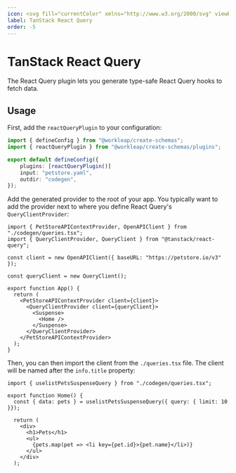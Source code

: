 ```yaml
---
icon: <svg fill="currentColor" xmlns="http://www.w3.org/2000/svg" viewBox="0 0 24 24"><path fill-rule="evenodd" clip-rule="evenodd" d="M4.8 3.14c-.26 1.08-.17 2.57.22 4.5.01.07.03.14.06.2-.71.2-1.35.4-1.9.65a5.54 5.54 0 0 0-2.83 2.2 2.5 2.5 0 0 0-.3 1.74c.1.56.41 1.07.88 1.52.78.77 2.08 1.43 3.9 2.05l.24.06c-.2.74-.34 1.43-.42 2.06-.2 1.49-.06 2.7.46 3.6.31.56.76.96 1.31 1.15.53.18 1.11.17 1.73-.02 1.04-.32 2.25-1.13 3.7-2.45l.2-.23c.5.53 1 .99 1.48 1.36 1.16.92 2.25 1.4 3.28 1.4.63 0 1.19-.2 1.63-.6.41-.37.69-.9.84-1.54.25-1.08.17-2.56-.22-4.5a1.15 1.15 0 0 0-.08-.23c.7-.19 1.3-.4 1.85-.63a5.54 5.54 0 0 0 2.82-2.2 2.5 2.5 0 0 0 .3-1.74 2.9 2.9 0 0 0-.88-1.52c-.78-.77-2.08-1.43-3.9-2.05a1.08 1.08 0 0 0-.22-.05c.19-.72.32-1.38.4-1.99.2-1.49.06-2.7-.46-3.6a2.41 2.41 0 0 0-1.31-1.15 2.76 2.76 0 0 0-1.73.02c-1.04.32-2.25 1.13-3.7 2.45-.05.05-.1.1-.13.15-.51-.53-1-.98-1.48-1.35C9.38 1.48 8.3 1 7.26 1c-.62 0-1.18.2-1.62.6-.42.37-.7.9-.84 1.54Zm2.58 10.8v-.02a.34.34 0 0 0-.5-.1c-.06.04-.1.1-.12.16-1.3 3.48-1.57 5.88-.82 7.2.77 1.35 2.43.9 4.99-1.34l.08-.07v-.01a.36.36 0 0 0 .04-.49 36.75 36.75 0 0 1-3.61-5.23l-.06-.1Zm3.05-5.87h2.96a1.19 1.19 0 0 1 1.05.62l1.49 2.65a1.26 1.26 0 0 1 0 1.23l-1.49 2.65a1.22 1.22 0 0 1-1.05.62h-2.96a1.2 1.2 0 0 1-1.04-.62l-1.5-2.65a1.26 1.26 0 0 1 0-1.23l1.5-2.65a1.22 1.22 0 0 1 1.04-.62Zm7.6 8.46a.34.34 0 0 0-.25-.05 34.7 34.7 0 0 1-6.18.55h-.13a.34.34 0 0 0-.3.2.36.36 0 0 0 .04.38c2.29 2.89 4.18 4.33 5.66 4.33 1.51 0 1.96-1.7 1.33-5.08l-.02-.1v-.01a.35.35 0 0 0-.15-.22Zm1.05-7.6.1.03c3.17 1.13 4.37 2.37 3.6 3.71-.74 1.32-2.9 2.28-6.47 2.88a.34.34 0 0 1-.34-.15.36.36 0 0 1-.01-.38 34.78 34.78 0 0 0 2.7-5.88.35.35 0 0 1 .16-.19.34.34 0 0 1 .25-.03Zm-1.84 1.09c1.3-3.48 1.57-5.88.82-7.2-.77-1.35-2.43-.9-4.99 1.34l-.08.07v.01a.36.36 0 0 0-.04.49 36.73 36.73 0 0 1 3.61 5.23l.06.1v.02c.04.06.09.1.15.13a.34.34 0 0 0 .36-.03c.05-.04.1-.1.11-.16Zm-9.98-8c1.48 0 3.37 1.44 5.66 4.33a.36.36 0 0 1-.08.52.34.34 0 0 1-.18.05h-.13a32.42 32.42 0 0 0-6.18.56.34.34 0 0 1-.25-.06.35.35 0 0 1-.15-.21V7.2l-.02-.1c-.63-3.4-.18-5.08 1.33-5.08Zm.76 6.43a.34.34 0 0 0-.33-.14c-3.58.6-5.73 1.57-6.48 2.88-.76 1.35.44 2.59 3.6 3.71l.1.04h.01c.09.03.18.02.26-.02a.35.35 0 0 0 .17-.2 37.22 37.22 0 0 1 2.73-6 .36.36 0 0 0-.06-.27Z"/><path d="M10.43 8.07h2.96a1.19 1.19 0 0 1 1.05.62l1.49 2.65a1.26 1.26 0 0 1 0 1.23l-1.49 2.65a1.22 1.22 0 0 1-1.05.62h-2.96a1.2 1.2 0 0 1-1.04-.62l-1.5-2.65a1.26 1.26 0 0 1 0-1.23l1.5-2.65a1.22 1.22 0 0 1 1.04-.62Z" fill-opacity=".25"/><path d="M7.37 13.92v.01l.07.1a34.5 34.5 0 0 0 3.6 5.24.36.36 0 0 1-.02.49H11l-.08.08c-2.56 2.24-4.22 2.69-5 1.34-.74-1.32-.47-3.72.83-7.2a.35.35 0 0 1 .11-.16.34.34 0 0 1 .5.1Zm10.41 2.56c.09-.02.18 0 .25.05s.13.13.15.22v.01l.02.1c.63 3.39.18 5.08-1.33 5.08-1.48 0-3.37-1.44-5.66-4.33a.36.36 0 0 1 .26-.58h.13a32.4 32.4 0 0 0 6.18-.55Zm1.3-7.55.1.03c3.17 1.13 4.37 2.37 3.6 3.71-.74 1.32-2.9 2.28-6.47 2.88a.34.34 0 0 1-.34-.15.36.36 0 0 1-.01-.38 34.78 34.78 0 0 0 2.7-5.88.35.35 0 0 1 .16-.19.34.34 0 0 1 .25-.03Zm-1.02-6.11c.75 1.32.48 3.72-.82 7.2a.34.34 0 0 1-.62.06v-.01l-.06-.1a34.5 34.5 0 0 0-3.6-5.24.36.36 0 0 1 .02-.49H13l.08-.08c2.56-2.24 4.22-2.69 5-1.34Zm-10.8-.8c1.48 0 3.37 1.44 5.66 4.33a.36.36 0 0 1-.08.52.34.34 0 0 1-.18.05h-.13a32.42 32.42 0 0 0-6.18.56.34.34 0 0 1-.25-.06.35.35 0 0 1-.15-.21V7.2l-.02-.1c-.63-3.4-.18-5.08 1.33-5.08Zm.66 6.34a.35.35 0 0 1 .16.22.36.36 0 0 1-.04.26 34.7 34.7 0 0 0-2.7 5.88.35.35 0 0 1-.16.2.34.34 0 0 1-.26.02l-.1-.04c-3.17-1.12-4.37-2.36-3.6-3.7.74-1.32 2.9-2.28 6.47-2.88.08-.02.16 0 .23.04Z" fill-opacity=".5"/></svg>
label: TanStack React Query
order: -5
---
```


# TanStack React Query


The React Query plugin lets you generate type-safe React Query hooks to fetch data.

## Usage

First, add the `reactQueryPlugin` to your configuration:

```ts #2,5 create-schemas.config.ts 
import { defineConfig } from "@workleap/create-schemas";
import { reactQueryPlugin } from "@workleap/create-schemas/plugins";

export default defineConfig({
    plugins: [reactQueryPlugin()]
    input: "petstore.yaml",
    outdir: "codegen",
});
```

Add the generated provider to the root of your app. You typically want to add the provider next to where you define React Query's `QueryClientProvider`:

```tsx #1,4,10,16 src/App.tsx
import { PetStoreAPIContextProvider, OpenAPIClient } from "./codegen/queries.tsx";
import { QueryClientProvider, QueryClient } from "@tanstack/react-query";

const client = new OpenAPIClient({ baseURL: "https://petstore.io/v3" });

const queryClient = new QueryClient();

export function App() {
  return (
    <PetStoreAPIContextProvider client={client}>
      <QueryClientProvider client={queryClient}>
        <Suspense>
          <Home />
        </Suspense>
      </QueryClientProvider>
    </PetStoreAPIContextProvider>
  );
}

```

Then, you can then import the client from the `./queries.tsx` file. The client will be named after the `info.title` property:

```tsx
import { uselistPetsSuspenseQuery } from "./codegen/queries.tsx";

export function Home() {
  const { data: pets } = uselistPetsSuspenseQuery({ query: { limit: 10 }});

  return (
    <div>
      <h1>Pets</h1>
      <ul>
        {pets.map(pet => <li key={pet.id}>{pet.name}</li>)}
      </ul>
    </div>
  );
```
